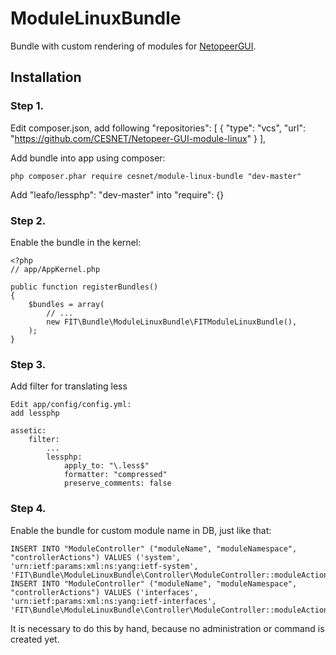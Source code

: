 ModuleLinuxBundle
========================

Bundle with custom rendering of modules for [NetopeerGUI](https://github.com/CESNET/Netopeer-GUI).

## Installation

### Step 1.
Edit composer.json, add following
	"repositories":
    [
        {
            "type": "vcs",
            "url": "https://github.com/CESNET/Netopeer-GUI-module-linux"
        }
    ],

Add bundle into app using composer:

	php composer.phar require cesnet/module-linux-bundle "dev-master"

Add "leafo/lessphp": "dev-master" into "require": {}

### Step 2.
Enable the bundle in the kernel:

	<?php
	// app/AppKernel.php

	public function registerBundles()
	{
	    $bundles = array(
	        // ...
	        new FIT\Bundle\ModuleLinuxBundle\FITModuleLinuxBundle(),
	    );
	}

### Step 3.
Add filter for translating less

    Edit app/config/config.yml:
    add lessphp

    assetic:
        filter:
            ...
            lessphp:
                apply_to: "\.less$"
                formatter: "compressed"
                preserve_comments: false



### Step 4.
Enable the bundle for custom module name in DB, just like that:

	INSERT INTO "ModuleController" ("moduleName", "moduleNamespace", "controllerActions") VALUES ('system', 'urn:ietf:params:xml:ns:yang:ietf-system', 'FIT\Bundle\ModuleLinuxBundle\Controller\ModuleController::moduleAction');
	INSERT INTO "ModuleController" ("moduleName", "moduleNamespace", "controllerActions") VALUES ('interfaces', 'urn:ietf:params:xml:ns:yang:ietf-interfaces', 'FIT\Bundle\ModuleLinuxBundle\Controller\ModuleController::moduleAction');

It is necessary to do this by hand, because no administration or command is created yet.

